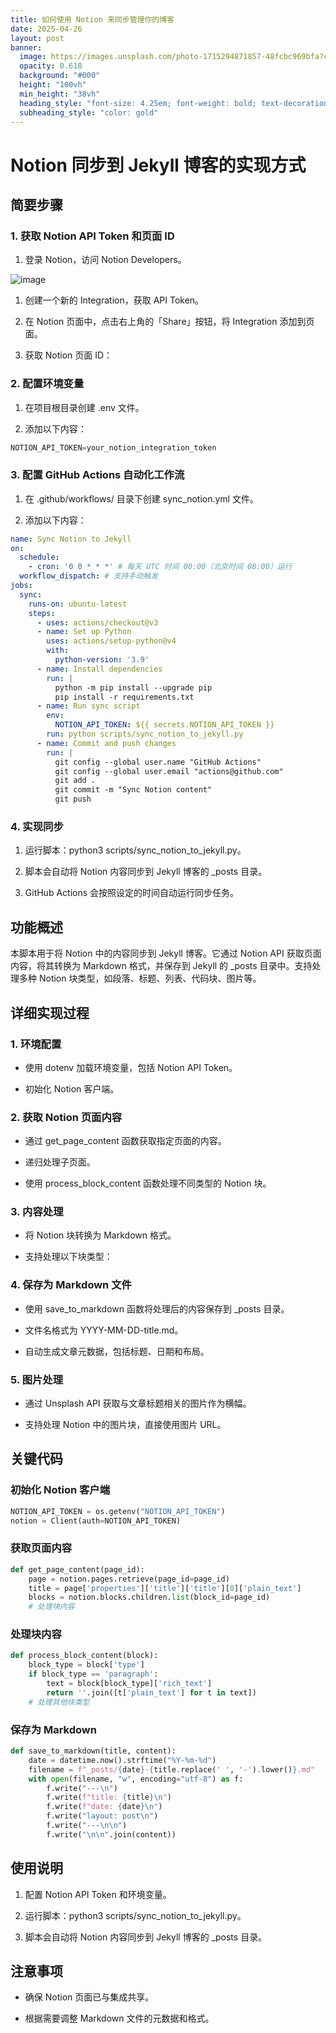 ```yaml
---
title: 如何使用 Notion 来同步管理你的博客
date: 2025-04-26
layout: post
banner:
  image: https://images.unsplash.com/photo-1715294871857-48fcbc969bfa?crop=entropy&cs=tinysrgb&fit=max&fm=jpg&ixid=M3w2OTIwMzJ8MHwxfHJhbmRvbXx8fHx8fHx8fDE3NDU3MDU4OTB8&ixlib=rb-4.0.3&q=80&w=1080
  opacity: 0.618
  background: "#000"
  height: "100vh"
  min_height: "38vh"
  heading_style: "font-size: 4.25em; font-weight: bold; text-decoration: underline"
  subheading_style: "color: gold"
---
```


# Notion 同步到 Jekyll 博客的实现方式

## 简要步骤

### 1. 获取 Notion API Token 和页面 ID

1. 登录 Notion，访问 Notion Developers。

![image](https://prod-files-secure.s3.us-west-2.amazonaws.com/a7a0cc5a-89b9-4cda-8686-1fba0ca52f40/d19c1afe-dea5-4312-9333-786b0ba83054/image.png?X-Amz-Algorithm=AWS4-HMAC-SHA256&X-Amz-Content-Sha256=UNSIGNED-PAYLOAD&X-Amz-Credential=ASIAZI2LB466WSPT5NDW%2F20250426%2Fus-west-2%2Fs3%2Faws4_request&X-Amz-Date=20250426T221810Z&X-Amz-Expires=3600&X-Amz-Security-Token=IQoJb3JpZ2luX2VjELb%2F%2F%2F%2F%2F%2F%2F%2F%2F%2FwEaCXVzLXdlc3QtMiJGMEQCICG0prUUPywF36t95ZnHw5%2BA7Ncwcm4FmG%2BDilZSKF2xAiAsWalD1MV3iSkT%2Fxhcw2ZN%2B5HPopYN4b4HXeEqVnzwfCr%2FAwhPEAAaDDYzNzQyMzE4MzgwNSIMULquIAHHw2qv9UGrKtwD%2FCee99fIdbr5m8uMWkh0EI3iYi%2F%2F%2B7TWwUn5QiTR6toVy2B6eCe35qfsJjZSK3I1EgvDDWlzMNa72wG67ZNgeaDLBiTB%2BfZlzXoZDZ8oVFPi%2B%2Bdlk9RCgLVAQAMeeNZX%2B9QPbrQWX8s%2FtYZ8oCHHTebUG%2FWF8IxLIB%2BNh3SP9k%2B2ZKIWCeTzoyInjtTB0pWixOwTB7ia3bUqUYjZ8zOjoRC%2Bd0CLqrhma%2BiSnoBjlo7VKZig4s20M4U%2BOAIzy0mPoDkNM8xfPcCvsyRbw2rKxznXq3zhZ8pMRkqbB6f3MXuot%2BkHVwTDe7pkWoMKxMMIsHiNcKzQZxqtvzmZB%2BS%2FtaVDc%2BxSFXxgip%2BTh%2FkJyNNkPAaHac%2FOpCcLMgywYnR0mfORGU6Vg3cQmTXuHDuUYdceOnWI%2BzW4l9hnFfjxNg5D1NHpV6yAVxh2ukMLSDMvTYi2XtzwuGvx4R13P1%2B2q31%2BHXHS2X7QQByQj0n6PURjgU58S7HoHkg5dCVgB2tXCIqW18ju%2B3ipLkyZvfbbrYhuBwBrgW2%2BhVWjjw%2BpJxbu843512jmH0k4dTFRe8q1%2Fm%2B9VrB6BbzIyASttOlkyjF5FEh69gbGTOylaF9KfdpM%2FiuGOFZAsWvWYQQww6K1wAY6pgGK9mqbI%2Fsc0kKAcTmnGQYYhwSbq3JofNG3%2BD3RI8HChPx9fAA%2FF04%2Fr6v9CnKVulUUq1PK6DkxbZ9mj5aV7rpmMtG4xGEQrOkh%2BW9XiVZG0PYebPsAmApu%2BPhrLc5sPze5lGZ5NadeCPa2re4pOS1qwzqTDpOUGT4%2FK70h3E8%2FK0NJvtOTOP0m8Pml8ZdSRHMkDQWDEhVWxlSFMqDbCQ%2FeeQvm%2BdMC&X-Amz-Signature=a4725122cc34c3d5ad18eee990108d2ffdc94fd36d82c904f7bbf9e7e4bd06ce&X-Amz-SignedHeaders=host&x-id=GetObject)

1. 创建一个新的 Integration，获取 API Token。

1. 在 Notion 页面中，点击右上角的「Share」按钮，将 Integration 添加到页面。

1. 获取 Notion 页面 ID：


### 2. 配置环境变量

1. 在项目根目录创建 .env 文件。

1. 添加以下内容：

```javascript
NOTION_API_TOKEN=your_notion_integration_token
```

### 3. 配置 GitHub Actions 自动化工作流

1. 在 .github/workflows/ 目录下创建 sync_notion.yml 文件。

1. 添加以下内容：

```yaml
name: Sync Notion to Jekyll
on:
  schedule:
    - cron: '0 0 * * *' # 每天 UTC 时间 00:00（北京时间 08:00）运行
  workflow_dispatch: # 支持手动触发
jobs:
  sync:
    runs-on: ubuntu-latest
    steps:
      - uses: actions/checkout@v3
      - name: Set up Python
        uses: actions/setup-python@v4
        with:
          python-version: '3.9'
      - name: Install dependencies
        run: |
          python -m pip install --upgrade pip
          pip install -r requirements.txt
      - name: Run sync script
        env:
          NOTION_API_TOKEN: ${{ secrets.NOTION_API_TOKEN }}
        run: python scripts/sync_notion_to_jekyll.py
      - name: Commit and push changes
        run: |
          git config --global user.name "GitHub Actions"
          git config --global user.email "actions@github.com"
          git add .
          git commit -m "Sync Notion content"
          git push
```

### 4. 实现同步

1. 运行脚本：python3 scripts/sync_notion_to_jekyll.py。

1. 脚本会自动将 Notion 内容同步到 Jekyll 博客的 _posts 目录。

1. GitHub Actions 会按照设定的时间自动运行同步任务。

## 功能概述

本脚本用于将 Notion 中的内容同步到 Jekyll 博客。它通过 Notion API 获取页面内容，将其转换为 Markdown 格式，并保存到 Jekyll 的 _posts 目录中。支持处理多种 Notion 块类型，如段落、标题、列表、代码块、图片等。

## 详细实现过程

### 1. 环境配置

- 使用 dotenv 加载环境变量，包括 Notion API Token。

- 初始化 Notion 客户端。

### 2. 获取 Notion 页面内容

- 通过 get_page_content 函数获取指定页面的内容。

- 递归处理子页面。

- 使用 process_block_content 函数处理不同类型的 Notion 块。

### 3. 内容处理

- 将 Notion 块转换为 Markdown 格式。

- 支持处理以下块类型：


### 4. 保存为 Markdown 文件

- 使用 save_to_markdown 函数将处理后的内容保存到 _posts 目录。

- 文件名格式为 YYYY-MM-DD-title.md。

- 自动生成文章元数据，包括标题、日期和布局。

### 5. 图片处理

- 通过 Unsplash API 获取与文章标题相关的图片作为横幅。

- 支持处理 Notion 中的图片块，直接使用图片 URL。

## 关键代码

### 初始化 Notion 客户端

```python
NOTION_API_TOKEN = os.getenv("NOTION_API_TOKEN")
notion = Client(auth=NOTION_API_TOKEN)
```

### 获取页面内容

```python
def get_page_content(page_id):
    page = notion.pages.retrieve(page_id=page_id)
    title = page['properties']['title']['title'][0]['plain_text']
    blocks = notion.blocks.children.list(block_id=page_id)
    # 处理块内容
```

### 处理块内容

```python
def process_block_content(block):
    block_type = block['type']
    if block_type == 'paragraph':
        text = block[block_type]['rich_text']
        return ''.join([t['plain_text'] for t in text])
    # 处理其他块类型
```

### 保存为 Markdown

```python
def save_to_markdown(title, content):
    date = datetime.now().strftime("%Y-%m-%d")
    filename = f"_posts/{date}-{title.replace(' ', '-').lower()}.md"
    with open(filename, "w", encoding="utf-8") as f:
        f.write("---\n")
        f.write(f"title: {title}\n")
        f.write(f"date: {date}\n")
        f.write("layout: post\n")
        f.write("---\n\n")
        f.write("\n\n".join(content))
```

## 使用说明

1. 配置 Notion API Token 和环境变量。

1. 运行脚本：python3 scripts/sync_notion_to_jekyll.py。

1. 脚本会自动将 Notion 内容同步到 Jekyll 博客的 _posts 目录。

## 注意事项

- 确保 Notion 页面已与集成共享。

- 根据需要调整 Markdown 文件的元数据和格式。